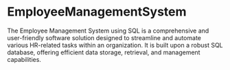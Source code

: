 # EmployeeManagementSystem
 The Employee Management System using SQL is a comprehensive and user-friendly software solution designed to streamline and automate various HR-related tasks within an organization. It is built upon a robust SQL database, offering efficient data storage, retrieval, and management capabilities.
